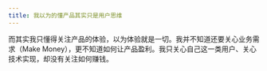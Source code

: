 ```yaml
---
title: 我以为的懂产品其实只是用户思维
---
```

而其实我只懂得关注产品的体验，以为体验就是一切。我并不知道还要关心业务需求（Make Money），更不知道如何让产品盈利。我只关心自己这一类用户、关心技术实现，却没有关注如何赚钱。

